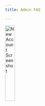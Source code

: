 ```yaml
---
title: Admin FAQ

---
```



<img src="/comingSoon.png" alt="New Account Screenshot" style="width:25%;">